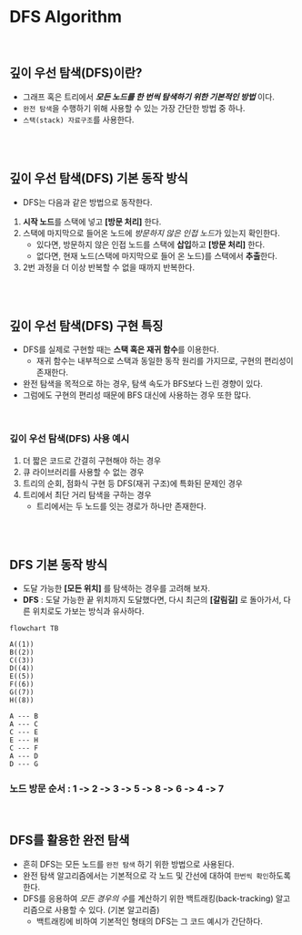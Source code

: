 # DFS Algorithm

<br>

## 깊이 우선 탐색(DFS)이란?

-   그래프 혹은 트리에서 **_모든 노드를 한 번씩 탐색하기 위한 기본적인 방법_** 이다.
-   `완전 탐색`을 수행하기 위해 사용할 수 있는 가장 간단한 방법 중 하나.
-   `스택(stack) 자료구조`를 사용한다.

<br>
<br>

## 깊이 우선 탐색(DFS) 기본 동작 방식

-   DFS는 다음과 같은 방법으로 동작한다.

1. **시작 노드**를 스택에 넣고 **[방문 처리]** 한다.
2. 스택에 마지막으로 들어온 노드에 *방문하지 않은 인접 노드*가 있는지 확인한다.
    - 있다면, 방문하지 않은 인접 노드를 스택에 **삽입**하고 **[방문 처리]** 한다.
    - 없다면, 현재 노드(스택에 마지막으로 들어 온 노드)를 스택에서 **추출**한다.
3. 2번 과정을 더 이상 반복할 수 없을 때까지 반복한다.

<br>
<br>

## 깊이 우선 탐색(DFS) 구현 특징

-   DFS를 실제로 구현할 때는 **스택 혹은 재귀 함수**를 이용한다.
    -   재귀 함수는 내부적으로 스택과 동일한 동작 원리를 가지므로, 구현의 편리성이 존재한다.
-   완전 탐색을 목적으로 하는 경우, 탐색 속도가 BFS보다 느린 경향이 있다.
-   그럼에도 구현의 편리성 때문에 BFS 대신에 사용하는 경우 또한 많다.

<br>

### 깊이 우선 탐색(DFS) 사용 예시

1. 더 짧은 코드로 간결히 구현해야 하는 경우
2. 큐 라이브러리를 사용할 수 없는 경우
3. 트리의 순회, 점화식 구현 등 DFS(재귀 구조)에 특화된 문제인 경우
4. 트리에서 최단 거리 탐색을 구하는 경우
    - 트리에서는 두 노드를 잇는 경로가 하나만 존재한다.

<br>
<br>

## DFS 기본 동작 방식

-   도달 가능한 **[모든 위치]** 를 탐색하는 경우를 고려해 보자.
-   **DFS** : 도달 가능한 끝 위치까지 도달했다면, 다시 최근의 **[갈림길]** 로 돌아가서, 다른 위치로도 가보는 방식과 유사하다.

```mermaid
flowchart TB

A((1))
B((2))
C((3))
D((4))
E((5))
F((6))
G((7))
H((8))

A --- B
A --- C
C --- E
E --- H
C --- F
A --- D
D --- G
```

### 노드 방문 순서 : 1 -> 2 -> 3 -> 5 -> 8 -> 6 -> 4 -> 7

<br>

## DFS를 활용한 완전 탐색

-   흔히 DFS는 모든 노드를 `완전 탐색` 하기 위한 방법으로 사용된다.
-   완전 탐색 알고리즘에서는 기본적으로 각 노드 및 간선에 대하여 `한번씩 확인`하도록 한다.
-   DFS를 응용하여 *모든 경우의 수*를 계산하기 위한 백트래킹(back-tracking) 알고리즘으로 사용할 수 있다. (기본 알고리즘)
    -   백트래킹에 비하여 기본적인 형태의 DFS는 그 코드 예시가 간단하다.
